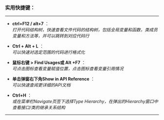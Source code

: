 ### 实用快捷键：

---

- **ctrl+F12 / alt+7** ：    
  *打开代码结构树，快速查看文件代码的结构树，包括全局变量和函数，类成员变量和方法等，并可以跳转到对应代码行*


- **Ctrl + Alt + L** ：   
  *可以快速对选定范围的代码进行格式化*


- **鼠标右键 > Find Usages或 Alt +F7** ：  
  *可点击图标查看变量赋值位置，点击图标查看变量引用情况*


- **单击弹窗右下角Show in API Reference** ：   
  *可以快速查阅更详细的API文档*


- **Ctrl+H** ：   
  *或在菜单栏Navigate页签下选择Type Hierarchy，在弹出的Hierarchy窗口中查看接口/类的继承关系结构*

---
